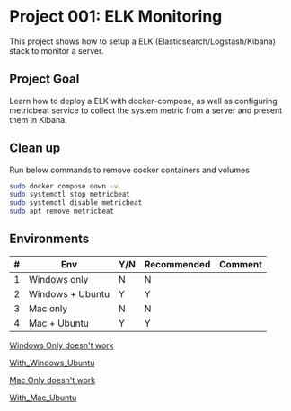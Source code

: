 # Project 001: ELK Monitoring

This project shows how to setup a ELK (Elasticsearch/Logstash/Kibana) stack to monitor a server.

## Project Goal

Learn how to deploy a ELK with docker-compose, as well as configuring metricbeat service to collect the system metric from a server and present them in Kibana.

## Clean up

Run below commands to remove docker containers and volumes

```bash
sudo docker compose down -v
sudo systemctl stop metricbeat
sudo systemctl disable metricbeat
sudo apt remove metricbeat
```

## Environments

| #  | Env  | Y/N  | Recommended   |  Comment |
|---|---|---|---|---|
| 1 | Windows only | N | N |   |
| 2 | Windows + Ubuntu | Y | Y |   |
| 3 | Mac only | N | N |   |
| 4 | Mac + Ubuntu | Y | Y |   |

[Windows Only doesn't work](01_N_WindowsOnly.md)

[With_Windows_Ubuntu](02_Y_Windows_Ubuntu.md)

[Mac Only doesn't work](03_N_MacOnly.md)

[With_Mac_Ubuntu](04_Y_Mac_Ubuntu.md)

